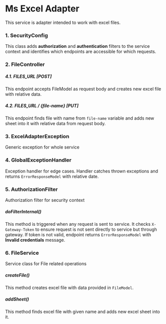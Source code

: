 <h1>Ms Excel Adapter</h1>

<p>
This service is adapter intended to work with excel files.
</p>

<h3>1. SecurityConfig</h3>
<p>
This class adds <strong>authorization</strong> and <strong>authentication</strong> filters to the service context 
and identifies which endpoints are accessible for which requests.
</p>

<h3>2. FileController</h3>
<h5>4.1. FILES_URL [POST]</h5>
<p>
This endpoint accepts FileModel as request body and creates new excel file with relative data.
</p>

<h5>4.2. FILES_URL / {file-name} [PUT]</h5>
<p>
This endpoint finds file with name from <code>file-name</code> variable and adds new sheet into it with relative data 
from request body.
</p>



<h3>3. ExcelAdapterException</h3>
<p>
Generic exception for whole service
</p>

<h3>4. GlobalExceptionHandler</h3>
<p>
Exception handler for edge cases. Handler catches thrown exceptions and returns <code>ErrorResponseModel</code> with 
relative date.
</p>

<h3>5. AuthorizationFilter</h3>
<p>
Authorization filter for security context
</p>

<h5>doFilterInternal()</h5>
<p>
This method is triggered when any request is sent to service.
It checks <code>X-Gateway-Token</code> to ensure request is not sent directly to service but through 
gateway. If token is not valid, endpoint  returns <code>ErrorResponseModel</code> with <strong>Invalid 
credentials</strong> message.
</p>

<h3>6. FileService</h3>
<p>Service class for File related operations</p>

<h5>createFile()</h5>
<p>
This method creates excel file with data provided in <code>FileModel</code>.
</p>

<h5>addSheet()</h5>
<p>
This method finds excel file with given name and adds new excel sheet into it.
</p>
